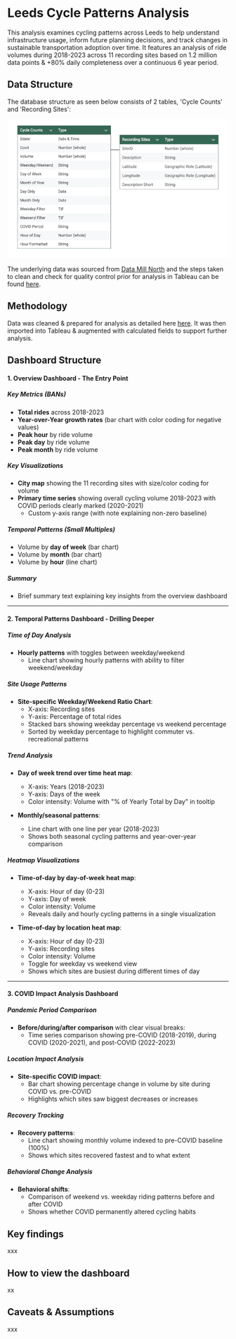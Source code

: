 # Leeds Cycle Patterns Analysis

This analysis examines cycling patterns across Leeds to help understand infrastructure usage, inform future planning decisions, and track changes in sustainable transportation adoption over time. It features an analysis of ride volumes during 2018-2023 across 11 recording sites based on 1.2 million data points &amp; +80% daily completeness over a continuous 6 year period.

## Data Structure

The database structure as seen below consists of 2 tables, 'Cycle Counts' and 'Recording Sites':

![ERD Diagram for Leeds Cycling Analysis](visualizations/ERD-diagram.png)

The underlying data was sourced from <a href="https://datamillnorth.org/dataset/e1dmk/leeds-annual-cycle-growth" target="_blank">Data Mill North</a> and the steps taken to clean and check for quality control prior for analysis in Tableau can be found [here](documentation/data-prep-summary.md).

## Methodology

Data was cleaned & prepared for analysis as detailed here [here](documentation/data-prep-summary.md). It was then imported into Tableau & augmented with calculated fields to support further analysis.

## Dashboard Structure

#### 1. Overview Dashboard - The Entry Point

##### Key Metrics (BANs)
- **Total rides** across 2018-2023
- **Year-over-Year growth rates** (bar chart with color coding for negative values)
- **Peak hour** by ride volume
- **Peak day** by ride volume
- **Peak month** by ride volume

##### Key Visualizations
- **City map** showing the 11 recording sites with size/color coding for volume
- **Primary time series** showing overall cycling volume 2018-2023 with COVID periods clearly marked (2020-2021)
  - Custom y-axis range (with note explaining non-zero baseline)

##### Temporal Patterns (Small Multiples)
- Volume by **day of week** (bar chart)
- Volume by **month** (bar chart)
- Volume by **hour** (line chart)

##### Summary
- Brief summary text explaining key insights from the overview dashboard

---

#### 2. Temporal Patterns Dashboard - Drilling Deeper

##### Time of Day Analysis
- **Hourly patterns** with toggles between weekday/weekend
  - Line chart showing hourly patterns with ability to filter weekend/weekday

##### Site Usage Patterns
- **Site-specific Weekday/Weekend Ratio Chart**:
  - X-axis: Recording sites
  - Y-axis: Percentage of total rides
  - Stacked bars showing weekday percentage vs weekend percentage
  - Sorted by weekday percentage to highlight commuter vs. recreational patterns

##### Trend Analysis
- **Day of week trend over time heat map**:
  - X-axis: Years (2018-2023)
  - Y-axis: Days of the week
  - Color intensity: Volume with "% of Yearly Total by Day" in tooltip

- **Monthly/seasonal patterns**:
  - Line chart with one line per year (2018-2023)
  - Shows both seasonal cycling patterns and year-over-year comparison

##### Heatmap Visualizations
- **Time-of-day by day-of-week heat map**:
  - X-axis: Hour of day (0-23)
  - Y-axis: Day of week
  - Color intensity: Volume
  - Reveals daily and hourly cycling patterns in a single visualization

- **Time-of-day by location heat map**:
  - X-axis: Hour of day (0-23)
  - Y-axis: Recording sites
  - Color intensity: Volume
  - Toggle for weekday vs weekend view
  - Shows which sites are busiest during different times of day

---

#### 3. COVID Impact Analysis Dashboard

##### Pandemic Period Comparison
- **Before/during/after comparison** with clear visual breaks:
  - Time series comparison showing pre-COVID (2018-2019), during COVID (2020-2021), and post-COVID (2022-2023)

##### Location Impact Analysis
- **Site-specific COVID impact**:
  - Bar chart showing percentage change in volume by site during COVID vs. pre-COVID
  - Highlights which sites saw biggest decreases or increases

##### Recovery Tracking
- **Recovery patterns**:
  - Line chart showing monthly volume indexed to pre-COVID baseline (100%)
  - Shows which sites recovered fastest and to what extent

##### Behavioral Change Analysis
- **Behavioral shifts**:
  - Comparison of weekend vs. weekday riding patterns before and after COVID
  - Shows whether COVID permanently altered cycling habits

## Key findings

xxx

## How to view the dashboard

xx

## Caveats & Assumptions

xxx
